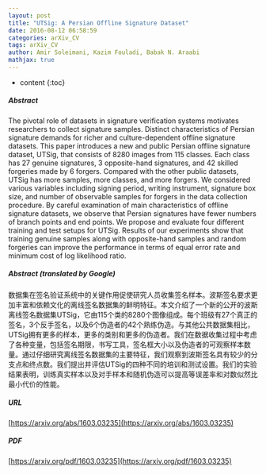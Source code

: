 ```yaml
---
layout: post
title: "UTSig: A Persian Offline Signature Dataset"
date: 2016-08-12 06:58:59
categories: arXiv_CV
tags: arXiv_CV
author: Amir Soleimani, Kazim Fouladi, Babak N. Araabi
mathjax: true
---
```


* content
{:toc}

##### Abstract
The pivotal role of datasets in signature verification systems motivates researchers to collect signature samples. Distinct characteristics of Persian signature demands for richer and culture-dependent offline signature datasets. This paper introduces a new and public Persian offline signature dataset, UTSig, that consists of 8280 images from 115 classes. Each class has 27 genuine signatures, 3 opposite-hand signatures, and 42 skilled forgeries made by 6 forgers. Compared with the other public datasets, UTSig has more samples, more classes, and more forgers. We considered various variables including signing period, writing instrument, signature box size, and number of observable samples for forgers in the data collection procedure. By careful examination of main characteristics of offline signature datasets, we observe that Persian signatures have fewer numbers of branch points and end points. We propose and evaluate four different training and test setups for UTSig. Results of our experiments show that training genuine samples along with opposite-hand samples and random forgeries can improve the performance in terms of equal error rate and minimum cost of log likelihood ratio.

##### Abstract (translated by Google)
数据集在签名验证系统中的关键作用促使研究人员收集签名样本。波斯签名要求更加丰富和依赖文化的离线签名数据集的鲜明特征。本文介绍了一个新的公开的波斯离线签名数据集UTSig，它由115个类的8280个图像组成。每个班级有27个真正的签名，3个反手签名，以及6个伪造者的42个熟练伪造。与其他公共数据集相比，UTSig拥有更多的样本，更多的类别和更多的伪造者。我们在数据收集过程中考虑了各种变量，包括签名期限，书写工具，签名框大小以及伪造者的可观察样本数量。通过仔细研究离线签名数据集的主要特征，我们观察到波斯签名具有较少的分支点和终点数。我们提出并评估UTSig的四种不同的培训和测试设置。我们的实验结果表明，训练真实样本以及对手样本和随机伪造可以提高等误差率和对数似然比最小代价的性能。

##### URL
[https://arxiv.org/abs/1603.03235](https://arxiv.org/abs/1603.03235)

##### PDF
[https://arxiv.org/pdf/1603.03235](https://arxiv.org/pdf/1603.03235)

